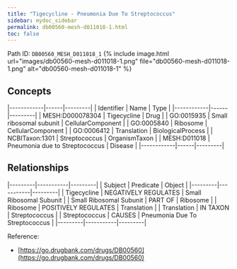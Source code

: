 ```yaml
---
title: "Tigecycline - Pneumonia Due To Streptococcus"
sidebar: mydoc_sidebar
permalink: db00560-mesh-d011018-1.html
toc: false 
---
```



Path ID: `DB00560_MESH_D011018_1`
{% include image.html url="images/db00560-mesh-d011018-1.png" file="db00560-mesh-d011018-1.png" alt="db00560-mesh-d011018-1" %}

## Concepts

|------------|------|---------|
| Identifier | Name | Type    |
|------------|------|---------|
| MESH:D000078304 | Tigecycline | Drug |
| GO:0015935 | Small ribosomal subunit | CellularComponent |
| GO:0005840 | Ribosome | CellularComponent |
| GO:0006412 | Translation | BiologicalProcess |
| NCBITaxon:1301 | Streptococcus | OrganismTaxon |
| MESH:D011018 | Pneumonia due to Streptococcus | Disease |
|------------|------|---------|

## Relationships

|---------|-----------|---------|
| Subject | Predicate | Object  |
|---------|-----------|---------|
| Tigecycline | NEGATIVELY REGULATES | Small Ribosomal Subunit |
| Small Ribosomal Subunit | PART OF | Ribosome |
| Ribosome | POSITIVELY REGULATES | Translation |
| Translation | IN TAXON | Streptococcus |
| Streptococcus | CAUSES | Pneumonia Due To Streptococcus |
|---------|-----------|---------|

Reference: 
  - [https://go.drugbank.com/drugs/DB00560](https://go.drugbank.com/drugs/DB00560)
